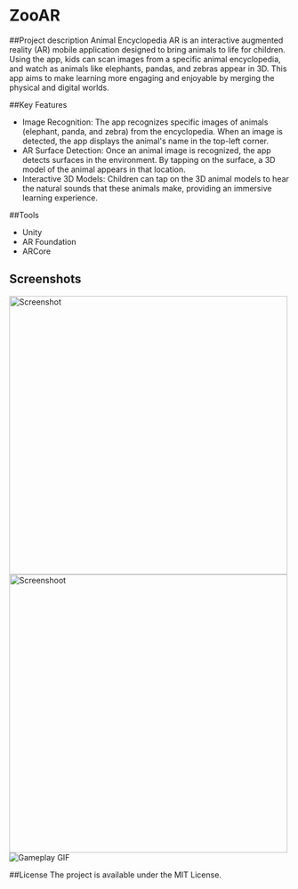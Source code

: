 # ZooAR

##Project description
Animal Encyclopedia AR is an interactive augmented reality (AR) mobile application designed to bring animals to life for children. Using the app, kids can scan images from a specific animal encyclopedia, and watch as animals like elephants, pandas, and zebras appear in 3D. This app aims to make learning more engaging and enjoyable by merging the physical and digital worlds.

##Key Features
- Image Recognition: The app recognizes specific images of animals (elephant, panda, and zebra) from the encyclopedia. When an image is detected, the app displays the animal's name in the top-left corner.
- AR Surface Detection: Once an animal image is recognized, the app detects surfaces in the environment. By tapping on the surface, a 3D model of the animal appears in that location.
- Interactive 3D Models: Children can tap on the 3D animal models to hear the natural sounds that these animals make, providing an immersive learning experience.

##Tools
- Unity
- AR Foundation
- ARCore

## Screenshots
<img src="Images/ZooAR.png" alt="Screenshot" width="500"/> <img src="Images/ZooAR2.png" alt="Screenshoot" width="500"/>
![Gameplay GIF](Images/ZooAR.gif)

##License
The project is available under the MIT License.
